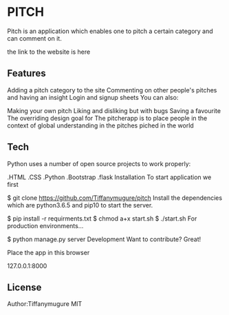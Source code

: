 # PITCH
Pitch is an application which enables one to pitch a certain category and can comment on it.

the link to the website is here
## Features
Adding a pitch category to the site
Commenting on other people's pitches and having an insight
Login and signup sheets
You can also:

Making your own pitch
Liking and disliking but with bugs
Saving a favourite
The overriding design goal for The pitcherapp is to place people in the context of global understanding in the pitches piched in the world

## Tech
Python uses a number of open source projects to work properly:

.HTML
.CSS
.Python
.Bootstrap
.flask
Installation
To start application we first

$ git clone https://github.com/Tiffanymugure/pitch
Install the dependencies which are python3.6.5 and pip10 to start the server.

$ pip install -r requirments.txt
$ chmod a+x start.sh
$ ./start.sh
For production environments...

$ python manage.py server
Development
Want to contribute? Great!

Place the app in this browser

127.0.0.1:8000

## License
Author:Tiffanymugure MIT